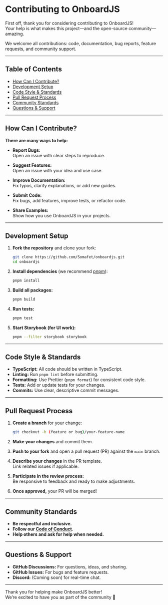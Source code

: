 # Contributing to OnboardJS

First off, thank you for considering contributing to OnboardJS!  
Your help is what makes this project—and the open-source community—amazing.

We welcome all contributions: code, documentation, bug reports, feature requests, and community support.

---

## Table of Contents

- [How Can I Contribute?](#how-can-i-contribute)
- [Development Setup](#development-setup)
- [Code Style & Standards](#code-style--standards)
- [Pull Request Process](#pull-request-process)
- [Community Standards](#community-standards)
- [Questions & Support](#questions--support)

---

## How Can I Contribute?

**There are many ways to help:**

- **Report Bugs:**  
  Open an issue with clear steps to reproduce.

- **Suggest Features:**  
  Open an issue with your idea and use case.

- **Improve Documentation:**  
  Fix typos, clarify explanations, or add new guides.

- **Submit Code:**  
  Fix bugs, add features, improve tests, or refactor code.

- **Share Examples:**  
  Show how you use OnboardJS in your projects.

---

## Development Setup

1. **Fork the repository** and clone your fork:

   ```bash
   git clone https://github.com/Somafet/onboardjs.git
   cd onboardjs
   ```

2. **Install dependencies** (we recommend [pnpm](https://pnpm.io/)):

   ```bash
   pnpm install
   ```

3. **Build all packages:**

   ```bash
   pnpm build
   ```

4. **Run tests:**

   ```bash
   pnpm test
   ```

5. **Start Storybook (for UI work):**
   ```bash
   pnpm --filter storybook storybook
   ```

---

## Code Style & Standards

- **TypeScript:** All code should be written in TypeScript.
- **Linting:** Run `pnpm lint` before submitting.
- **Formatting:** Use Prettier (`pnpm format`) for consistent code style.
- **Tests:** Add or update tests for your changes.
- **Commits:** Use clear, descriptive commit messages.

---

## Pull Request Process

1. **Create a branch** for your change:

   ```bash
   git checkout -b (feature or bug)/your-feature-name
   ```

2. **Make your changes** and commit them.

3. **Push to your fork** and open a pull request (PR) against the `main` branch.

4. **Describe your changes** in the PR template.  
   Link related issues if applicable.

5. **Participate in the review process:**  
   Be responsive to feedback and ready to make adjustments.

6. **Once approved,** your PR will be merged!

---

## Community Standards

- **Be respectful and inclusive.**
- **Follow our [Code of Conduct](./CODE_OF_CONDUCT.md).**
- **Help others and ask for help when needed.**

---

## Questions & Support

- **GitHub Discussions:** For questions, ideas, and sharing.
- **GitHub Issues:** For bugs and feature requests.
- **Discord:** (Coming soon) for real-time chat.

---

Thank you for helping make OnboardJS better!  
We’re excited to have you as part of the community 🚀
